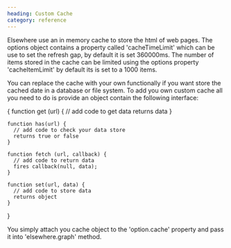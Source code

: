 ```yaml
--- 
heading: Custom Cache
category: reference
---
```


Elsewhere use an in memory cache to store the html of web pages. The options object contains a property called 'cacheTimeLimit' which can be use to set the refresh gap, by default it is set 360000ms. The number of items stored in the cache can be limited using the options property 'cacheItemLimit' by default its is set to a 1000 items.

You can replace the cache with your own functionally if you want store the cached date in a database or file system. To add you own custom cache all you need to do is provide an object contain the following interface:

  {
    function get (url) {
      // add code to get data
      returns data
    }

    function has(url) {
      // add code to check your data store
      returns true or false
    }

    function fetch (url, callback) {
      // add code to return data
      fires callback(null, data);
    }

    function set(url, data) {
      // add code to store data
      returns object
    }
  }

You simply attach you cache object to the 'option.cache' property and pass it into 'elsewhere.graph' method.
